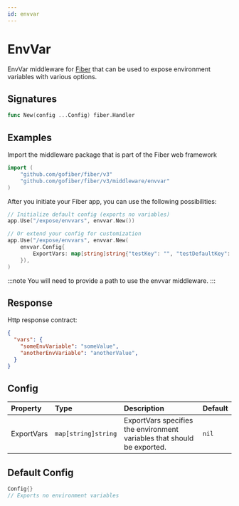 ```yaml
---
id: envvar
---
```


# EnvVar

EnvVar middleware for [Fiber](https://github.com/gofiber/fiber) that can be used to expose environment variables with various options.

## Signatures

```go
func New(config ...Config) fiber.Handler
```

## Examples

Import the middleware package that is part of the Fiber web framework

```go
import (
    "github.com/gofiber/fiber/v3"
    "github.com/gofiber/fiber/v3/middleware/envvar"
)
```

After you initiate your Fiber app, you can use the following possibilities:

```go
// Initialize default config (exports no variables)
app.Use("/expose/envvars", envvar.New())

// Or extend your config for customization
app.Use("/expose/envvars", envvar.New(
    envvar.Config{
        ExportVars: map[string]string{"testKey": "", "testDefaultKey": "testDefaultVal"},
    }),
)
```

:::note
You will need to provide a path to use the envvar middleware.
:::

## Response

Http response contract:

```json
{
  "vars": {
    "someEnvVariable": "someValue",
    "anotherEnvVariable": "anotherValue",
  }
}

```

## Config

| Property    | Type                | Description                                                                  | Default |
|:------------|:--------------------|:-----------------------------------------------------------------------------|:--------|
| ExportVars  | `map[string]string` | ExportVars specifies the environment variables that should be exported. | `nil` |

## Default Config

```go
Config{}
// Exports no environment variables
```
